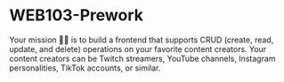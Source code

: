 # WEB103-Prework
Your mission 🧑‍🚀 is to build a frontend that supports CRUD (create, read, update, and delete) operations on your favorite content creators. Your content creators can be Twitch streamers, YouTube channels, Instagram personalities, TikTok accounts, or similar.
